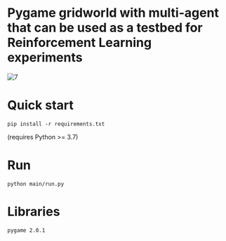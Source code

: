 # Pygame gridworld with multi-agent that can be used as a testbed for Reinforcement Learning experiments

![7](https://user-images.githubusercontent.com/11593313/122502106-e15b7c00-cfed-11eb-8a1e-322ed3c07638.gif)

# Quick start
`pip install -r requirements.txt`

(requires Python >= 3.7)

# Run
`python main/run.py`

# Libraries

`pygame 2.0.1`

